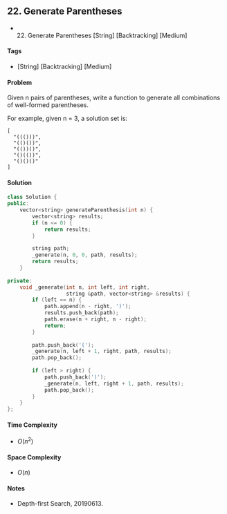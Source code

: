 ## 22. Generate Parentheses
- 22. Generate Parentheses [String] [Backtracking] [Medium]

#### Tags
- [String] [Backtracking] [Medium]

#### Problem
Given n pairs of parentheses, write a function to generate all combinations of well-formed parentheses.

For example, given n = 3, a solution set is:

    [
      "((()))",
      "(()())",
      "(())()",
      "()(())",
      "()()()"
    ]

#### Solution
``` C++
class Solution {
public:
    vector<string> generateParenthesis(int n) {
        vector<string> results;
        if (n <= 0) {
            return results;
        }
        
        string path;
        _generate(n, 0, 0, path, results);
        return results;
    }
    
private:
    void _generate(int n, int left, int right, 
                   string &path, vector<string> &results) {
        if (left == n) {
            path.append(n - right, ')');
            results.push_back(path);
            path.erase(n + right, n - right);
            return;
        }
        
        path.push_back('(');
        _generate(n, left + 1, right, path, results);
        path.pop_back();
        
        if (left > right) {
            path.push_back(')');
            _generate(n, left, right + 1, path, results);
            path.pop_back();
        }
    }
};
```

#### Time Complexity
- $O(n^2)$

#### Space Complexity
- $O(n)$

#### Notes
- Depth-first Search, 20190613.
